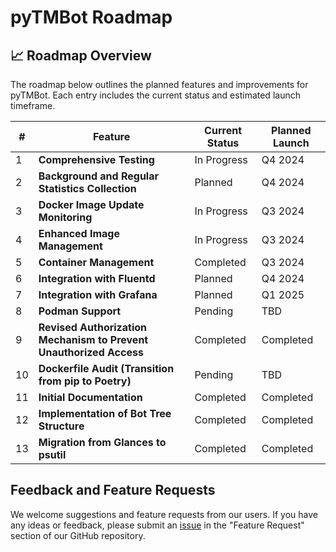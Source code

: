 # pyTMBot Roadmap

## 📈 Roadmap Overview

The roadmap below outlines the planned features and improvements for pyTMBot. Each entry includes the current status and
estimated launch timeframe.

| #  | Feature                                                            | Current Status | Planned Launch |
|----|--------------------------------------------------------------------|----------------|----------------|
| 1  | **Comprehensive Testing**                                          | In Progress    | Q4 2024        |
| 2  | **Background and Regular Statistics Collection**                   | Planned        | Q4 2024        |
| 3  | **Docker Image Update Monitoring**                                 | In Progress    | Q3 2024        |
| 4  | **Enhanced Image Management**                                      | In Progress    | Q3 2024        |
| 5  | **Container Management**                                           | Completed      | Q3 2024        |
| 6  | **Integration with Fluentd**                                       | Planned        | Q4 2024        |
| 7  | **Integration with Grafana**                                       | Planned        | Q1 2025        |
| 8  | **Podman Support**                                                 | Pending        | TBD            |
| 9  | **Revised Authorization Mechanism to Prevent Unauthorized Access** | Completed      | Completed      |
| 10 | **Dockerfile Audit (Transition from pip to Poetry)**               | Pending        | TBD            |
| 11 | **Initial Documentation**                                          | Completed      | Completed      |
| 12 | **Implementation of Bot Tree Structure**                           | Completed      | Completed      |
| 13 | **Migration from Glances to psutil**                               | Completed      | Completed      |

## Feedback and Feature Requests

We welcome suggestions and feature requests from our users. If you have any ideas or feedback, please submit
an [issue](https://github.com/orenlab/pytmbot/issues/new/choose) in the "Feature Request" section of our GitHub
repository.
